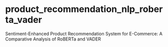 # product_recommendation_nlp_roberta_vader
Sentiment-Enhanced Product Recommendation System for E-Commerce: A Comparative Analysis of RoBERTa and VADER
